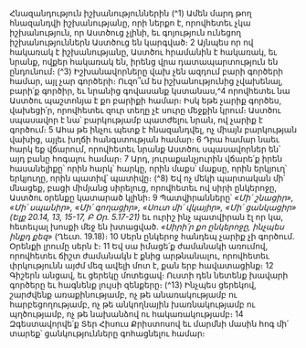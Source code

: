 
Հնազանդություն իշխանություններին
(^1) Ամեն մարդ թող հնազանդվի իշխանությանը, որի ներքո է, որովհետեւ չկա իշխանություն, որ Աստծուց չլինի, եւ
գոյություն ունեցող իշխանություններն Աստծուց են կարգված։ 2 Այնպես որ ով հակառակ է իշխանությանը, Աստծու
հրամանին է հակառակ, եւ նրանք, ովքեր հակառակ են, իրենց վրա դատապարտություն են ընդունում։
(^3) Իշխանավորները վախ չեն ազդում բարի գործերի համար, այլ չար գործերի։ Ուզո՞ւմ ես իշխանությունից չվախենալ,
բարի՛ք գործիր, եւ նրանից գովասանք կստանաս,^4 որովհետեւ նա Աստծու պաշտոնյա է քո բարիքի համար։ Իսկ եթե
չարիք գործես, վախեցի՛ր, որովհետեւ զուր տեղը չէ սուրը մեջքին կրում։ Աստծու սպասավոր է նա՝ բարկությամբ
պատժելու նրան, ով չարիք է գործում։ 5 Ահա թե ինչու պետք է հնազանդվել, ոչ միայն բարկության վախից, այլեւ խղճի
հանգստության համար։ 6 Դրա համար նաեւ հարկ եք վճարում, որովհետեւ նրանք Աստծու սպասավորներ են՝ այդ բանը
հոգալու համար։ 7 Արդ, յուրաքանչյուրին վճարե՛ք իրեն հասանելիքը՝ որին հարկ՝ հարկը, որին մաքս՝ մաքսը, որին
երկյուղ՝ երկյուղը, որին պատիվ՝ պատիվը։
(^8) Եվ ոչ մեկի պարտական մի՛ մնացեք, բացի միմյանց սիրելուց, որովհետեւ ով սիրի ընկերոջը, Աստծու օրենքը
կատարած կլինի։ 9 Պատվիրանները՝
_«Մի՛ շնացիր»,
«Մի՛ սպանիր»,
«Մի՛ գողացիր»,
«Սուտ մի՛ վկայիր»,
«Մի՛ ցանկացիր» (Ելք 20.14, 13, 15-17, Բ Օր. 5.17-21)_
եւ ուրիշ ինչ պատվիրան էլ որ կա, հետեւյալ խոսքի մեջ են խտացված. _«Սիրի՛ր քո ընկերոջը, ինչպես ինքդ քեզ»_ (Ղեւտ.
19.18)։ 10 Սերն ընկերոջ հանդեպ չարիք չի գործում. Օրենքի լրումը սերն է։ 11 Եվ սա իմացե՛ք ժամանակի առումով,
որովհետեւ ճիշտ ժամանակն է քնից արթնանալու, որովհետեւ փրկությունն այժմ մեզ ավելի մոտ է, քան երբ
հավատացինք։ 12 Գիշերն անցավ, եւ ցերեկը մոտեցավ։ Ուստի դեն նետենք խավարի գործերը եւ հագնենք լույսի զենքերը։
(^13) Ինչպես ցերեկով, շարժվենք առաքինությամբ, ոչ թե անառակությամբ ու հարբեցողությամբ, ոչ թե անկողնային
խառնակությամբ ու պղծությամբ, ոչ թե նախանձով ու հակառակությամբ։ 14 Զգեստավորվե՛ք Տեր Հիսուս Քրիստոսով
եւ մարմնի մասին հոգ մի՛ տարեք՝ ցանկությունները գոհացնելու համար։
